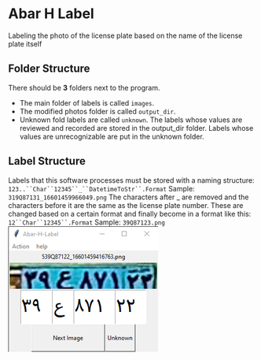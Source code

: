 # Abar H Label
Labeling the photo of the license plate based on the name of the license plate itself

## Folder Structure
There should be **3** folders next to the program.
- The main folder of labels is called `images`.
- The modified photos folder is called `output_dir`.
- Unknown fold labels are called `unknown`.
The labels whose values are reviewed and recorded are stored in the output_dir folder.
Labels whose values are unrecognizable are put in the unknown folder.

## Label Structure
Labels that this software processes must be stored with a naming structure:
`123..``Char``12345``_``DatetimeToStr``.Format`
Sample: `319Q87131_16601459966049.png`
The characters after _ are removed and the characters before it are the same as the license plate number.
These are changed based on a certain format and finally become in a format like this:
`12``Char``12345``.Format`
Sample: `39Q87123.png`
![ScreenShot](./screenshot.png)